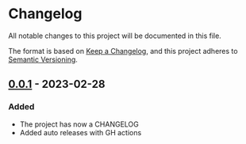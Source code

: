 # Changelog
All notable changes to this project will be documented in this file.

The format is based on [Keep a Changelog](https://keepachangelog.com/en/1.0.0/),
and this project adheres to [Semantic Versioning](https://semver.org/spec/v2.0.0.html).

## [0.0.1] - 2023-02-28
### Added
- The project has now a CHANGELOG
- Added auto releases with GH actions

[0.0.1]: https://github.com/trilitech/tezos-unity-sdk/releases/tag/0.0.1
